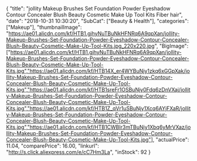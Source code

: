 {
	"title": "jollity Makeup Brushes Set Foundation Powder Eyeshadow Contour Concealer Blush Beauty Cosmetic Make Up Tool Kits Fiber hair",
	"date": "2018-10-31 10:30:20",
	"SubCat": ["Beauty & Health"],
	"categories": ["Makeup"],
	"thumbnailImage": "https://ae01.alicdn.com/kf/HTB1.gjhyNuTBuNkHFNRq6A9qpXan/jollity-Makeup-Brushes-Set-Foundation-Powder-Eyeshadow-Contour-Concealer-Blush-Beauty-Cosmetic-Make-Up-Tool-Kits.jpg_220x220.jpg",
	"BigImage": ["https://ae01.alicdn.com/kf/HTB1.gjhyNuTBuNkHFNRq6A9qpXan/jollity-Makeup-Brushes-Set-Foundation-Powder-Eyeshadow-Contour-Concealer-Blush-Beauty-Cosmetic-Make-Up-Tool-Kits.jpg","https://ae01.alicdn.com/kf/HTB14X_er4WYBuNjy1zkq6xGGpXak/jollity-Makeup-Brushes-Set-Foundation-Powder-Eyeshadow-Contour-Concealer-Blush-Beauty-Cosmetic-Make-Up-Tool-Kits.jpg","https://ae01.alicdn.com/kf/HTB1sreFr1OSBuNjy0Fdq6zDnVXaj/jollity-Makeup-Brushes-Set-Foundation-Powder-Eyeshadow-Contour-Concealer-Blush-Beauty-Cosmetic-Make-Up-Tool-Kits.jpg","https://ae01.alicdn.com/kf/HTB1Z_qVr1uSBuNjy1Xcq6AYjFXaR/jollity-Makeup-Brushes-Set-Foundation-Powder-Eyeshadow-Contour-Concealer-Blush-Beauty-Cosmetic-Make-Up-Tool-Kits.jpg","https://ae01.alicdn.com/kf/HTB1CWBIr3mTBuNjy1Xbq6yMrVXaz/jollity-Makeup-Brushes-Set-Foundation-Powder-Eyeshadow-Contour-Concealer-Blush-Beauty-Cosmetic-Make-Up-Tool-Kits.jpg"],
	"actualPrice": 11.04,
	"comparePrice": 16.00,
	"linkurl": "http://s.click.aliexpress.com/e/cC7Hm3La",
	"inStock": 92
}
